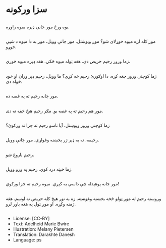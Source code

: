 # سزا ورکونه

##
یوه ورځ مور جانې ډېره میوه راوړه.

##
موږ کله لږه میوه خوړلای شو؟ موږ وپوښتل. مور جانې وویل، موږ به دا میوه د شپې خوړو.

##
 زما ورور رحیم حریص دی. هغه ټوله میوه څکي. هغه ډېره میوه خوري.

##
زما کوچنی ورور چغه کړه، دا اوګورئ رحیم څه کړي؟ ما وویل، رحیم ډېر وران او خود خواه دی.

##
مور جانه رحیم ته په غصه ده.

##
موږ هم رحیم ته په غصه یو. مګر رحیم هیڅ خفه نه دی.

##
زما کوچنی ورور وپوښتل، آیا تاسو رحیم ته جزا نه ورکوئ؟

##
رحیمه، ته به ډېر ژر بخښنه وغواړې. مور جانې وویل.

##
رحیم ناروغ شو.

##
زما خیټه درد کوي. رحیم په ورو وویل.

##
مور جانه پوهېدله چې داسې به کېږي. میوه رحیم ته جزا ورکوي!

##
وروسته رحیم له موږ ټولو څخه بخښنه وغوښته. زه به نور هیڅ کله حریص نه اوسم. هغه ژمنه وکړه. او موږ ټول په هغه باور لرو.

##
* License: [CC-BY]
* Text: Adelheid Marie Bwire
* Illustration: Melany Pietersen
* Translation: Darakhte Danesh
* Language: ps
